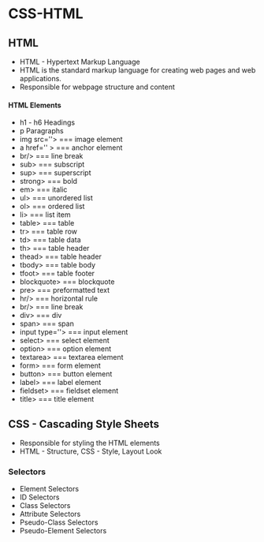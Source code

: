 # CSS-HTML


## HTML

- HTML - Hypertext Markup Language
- HTML is the standard markup language for creating web pages and web applications.
- Responsible for webpage structure and content

#### HTML Elements
- h1 - h6 Headings 
- p Paragraphs
- img src=''> === image element
- a href='' > === anchor element
- br/> === line break
- sub> === subscript
- sup> === superscript
- strong> === bold
- em> === italic
- ul> === unordered list
- ol> === ordered list
- li> === list item
- table> === table
- tr> === table row
- td> === table data
- th> === table header
- thead> === table header
- tbody> === table body
- tfoot> === table footer
- blockquote> === blockquote
- pre> === preformatted text
- hr/> === horizontal rule
- br/> === line break
- div> === div
- span> === span
- input type=''> === input element
- select> === select element
- option> === option element
- textarea> === textarea element
- form> === form element
- button> === button element
- label> === label element
- fieldset> === fieldset element
- title> === title element


## CSS - Cascading Style Sheets

- Responsible for styling the HTML elements
- HTML - Structure, CSS - Style, Layout Look

### Selectors
- Element Selectors
- ID Selectors
- Class Selectors
- Attribute Selectors
- Pseudo-Class Selectors
- Pseudo-Element Selectors
